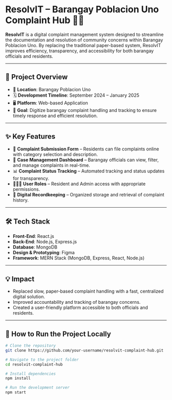 # ResolvIT – Barangay Poblacion Uno Complaint Hub 📣📍

**ResolvIT** is a digital complaint management system designed to streamline the documentation and resolution of community concerns within Barangay Poblacion Uno. By replacing the traditional paper-based system, ResolvIT improves efficiency, transparency, and accessibility for both barangay officials and residents.

---

## 📌 Project Overview

- 📍 **Location**: Barangay Poblacion Uno  
- 🗓️ **Development Timeline**: September 2024 – January 2025  
- 🖥️ **Platform**: Web-based Application  
- 🎯 **Goal**: Digitize barangay complaint handling and tracking to ensure timely response and efficient resolution.

---

## ✨ Key Features

- 📝 **Complaint Submission Form** – Residents can file complaints online with category selection and description.
- 📂 **Case Management Dashboard** – Barangay officials can view, filter, and manage complaints in real-time.
- 📊 **Complaint Status Tracking** – Automated tracking and status updates for transparency.
- 🧑‍🤝‍🧑 **User Roles** – Resident and Admin access with appropriate permissions.
- 📃 **Digital Recordkeeping** – Organized storage and retrieval of complaint history.

---

## 🛠️ Tech Stack

- **Front-End**: React.js
- **Back-End**: Node.js, Express.js
- **Database**: MongoDB
- **Design & Prototyping**: Figma
- **Framework**: MERN Stack (MongoDB, Express, React, Node.js)

---

## 💡 Impact

- Replaced slow, paper-based complaint handling with a fast, centralized digital solution.
- Improved accountability and tracking of barangay concerns.
- Created a user-friendly platform accessible to both officials and residents.

---

## 🧪 How to Run the Project Locally

```bash
# Clone the repository
git clone https://github.com/your-username/resolvit-complaint-hub.git

# Navigate to the project folder
cd resolvit-complaint-hub

# Install dependencies
npm install

# Run the development server
npm start
